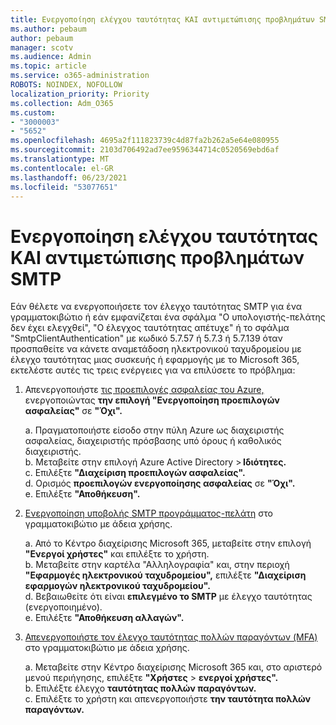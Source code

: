 ```yaml
---
title: Ενεργοποίηση ελέγχου ταυτότητας ΚΑΙ αντιμετώπισης προβλημάτων SMTP
ms.author: pebaum
author: pebaum
manager: scotv
ms.audience: Admin
ms.topic: article
ms.service: o365-administration
ROBOTS: NOINDEX, NOFOLLOW
localization_priority: Priority
ms.collection: Adm_O365
ms.custom:
- "3000003"
- "5652"
ms.openlocfilehash: 4695a2f111823739c4d87fa2b262a5e64e080955
ms.sourcegitcommit: 2103d706492ad7ee9596344714c0520569ebd6af
ms.translationtype: MT
ms.contentlocale: el-GR
ms.lasthandoff: 06/23/2021
ms.locfileid: "53077651"
---
```

# <a name="enable-smtp-authentication-and-troubleshooting"></a>Ενεργοποίηση ελέγχου ταυτότητας ΚΑΙ αντιμετώπισης προβλημάτων SMTP

Εάν θέλετε να ενεργοποιήσετε τον έλεγχο ταυτότητας SMTP για ένα γραμματοκιβώτιο ή εάν εμφανίζεται ένα σφάλμα "Ο υπολογιστής-πελάτης δεν έχει ελεγχθεί", "Ο έλεγχος ταυτότητας απέτυχε" ή το σφάλμα "SmtpClientAuthentication" με κωδικό 5.7.57 ή 5.7.3 ή 5.7.139 όταν προσπαθείτε να κάνετε αναμετάδοση ηλεκτρονικού ταχυδρομείου με έλεγχο ταυτότητας μιας συσκευής ή εφαρμογής με το Microsoft 365, εκτελέστε αυτές τις τρεις ενέργειες για να επιλύσετε το πρόβλημα:

1. Απενεργοποιήστε [τις προεπιλογές ασφαλείας του Azure,](/azure/active-directory/fundamentals/concept-fundamentals-security-defaults) ενεργοποιώντας **την επιλογή "Ενεργοποίηση προεπιλογών ασφαλείας"** σε **"Όχι".**

    a. Πραγματοποιήστε είσοδο στην πύλη Azure ως διαχειριστής ασφαλείας, διαχειριστής πρόσβασης υπό όρους ή καθολικός διαχειριστής.<BR/>
    b. Μεταβείτε στην επιλογή Azure Active Directory > **Ιδιότητες.**<BR/>
    c. Επιλέξτε **"Διαχείριση προεπιλογών ασφαλείας".**<BR/>
    d. Ορισμός **προεπιλογών ενεργοποίησης ασφαλείας** σε **"Όχι".**<BR/>
    e. Επιλέξτε **"Αποθήκευση".**

2. [Ενεργοποίηση υποβολής SMTP προγράμματος-πελάτη](/exchange/clients-and-mobile-in-exchange-online/authenticated-client-smtp-submission#enable-smtp-auth-for-specific-mailboxes) στο γραμματοκιβώτιο με άδεια χρήσης.

    a. Από το Κέντρο διαχείρισης Microsoft 365, μεταβείτε στην επιλογή **"Ενεργοί χρήστες"** και επιλέξτε το χρήστη.<BR/>
    b. Μεταβείτε στην καρτέλα "Αλληλογραφία" και, στην περιοχή **"Εφαρμογές ηλεκτρονικού ταχυδρομείου",** επιλέξτε **"Διαχείριση εφαρμογών ηλεκτρονικού ταχυδρομείου".**<BR/>
    d. Βεβαιωθείτε ότι είναι **επιλεγμένο το SMTP** με έλεγχο ταυτότητας (ενεργοποιημένο).<BR/>
    e. Επιλέξτε **"Αποθήκευση αλλαγών".**<BR/>

3. [Απενεργοποιήστε τον έλεγχο ταυτότητας πολλών παραγόντων (MFA)](/microsoft-365/admin/security-and-compliance/set-up-multi-factor-authentication#turn-off-legacy-per-user-mfa) στο γραμματοκιβώτιο με άδεια χρήσης.

    a. Μεταβείτε στην Κέντρο διαχείρισης Microsoft 365 και, στο αριστερό μενού περιήγησης, επιλέξτε **"Χρήστες**  >  **ενεργοί χρήστες".**<BR/>
    b. Επιλέξτε έλεγχο **ταυτότητας πολλών παραγόντων.**<BR/>
    c. Επιλέξτε το χρήστη και απενεργοποιήστε **την ταυτότητα πολλών παραγόντων.**<BR/>
